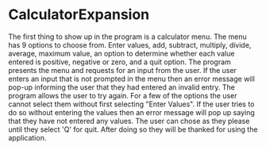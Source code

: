 # CalculatorExpansion

The first thing to show up in the program is a calculator menu. The menu has 9 options to choose from. Enter values, add, subtract, multiply, divide,	average, maximum value, an option to determine whether each value entered is positive, negative or zero, and a quit option. The program presents the menu and requests for an input from the user. If the user enters an input that is not prompted in the menu then an error message will pop-up informing the user that they had entered an invalid entry. The program allows the user to try again. For a few of the options the user cannot select them without first selecting "Enter Values". If the user tries to do so without entering the values then an error message will pop up saying that they have not entered any values. The user can chose as they please until they select 'Q' for quit. After doing so they will be thanked for using the application.
